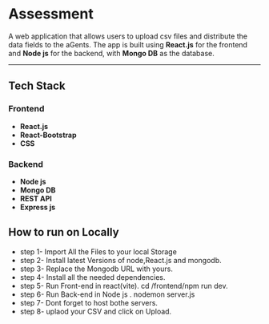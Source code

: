 # Assessment

A web application that allows users to upload csv files and distribute the data fields to the aGents. The app is built using **React.js** for the frontend and **Node js** for the backend, with **Mongo DB** as the database. 

---


## Tech Stack

### Frontend
- **React.js**
- **React-Bootstrap**
- **CSS**

### Backend
- **Node js**
- **Mongo DB**
- **REST API**
- **Express js**

## How to run on Locally
- step 1- Import All the Files to your local Storage
- step 2- Install latest Versions of node,React.js and mongodb.
- step 3- Replace the Mongodb URL with yours.
- step 4- Install all the needed dependencies.
- step 5- Run Front-end in react(vite). cd /frontend/npm run dev.
- step 6- Run Back-end in Node js . nodemon server.js
- step 7- Dont forget to host bothe servers.
- step 8- uplaod your CSV and click on Upload.
 
